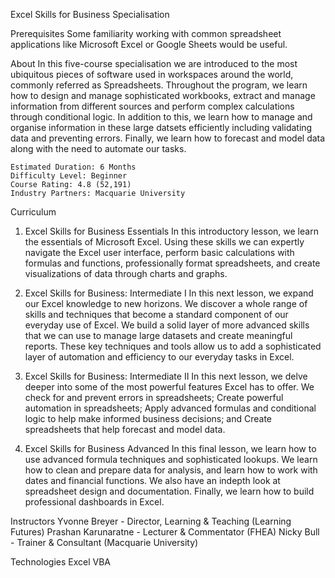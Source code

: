 Excel Skills for Business Specialisation

Prerequisites
Some familiarity working with common spreadsheet applications like Microsoft Excel or Google Sheets would be useful.

About
In this five-course specialisation we are introduced to the most ubiquitous pieces of software used in workspaces around the world, commonly referred as Spreadsheets. Throughout the program, we learn how to design and manage sophisticated workbooks, extract and manage information from different sources and perform complex calculations through conditional logic. In addition to this, we learn how to manage and organise information in these large datsets efficiently including validating data and preventing errors. Finally, we learn how to forecast and model data along with the need to automate our tasks.

    Estimated Duration: 6 Months
    Difficulty Level: Beginner
    Course Rating: 4.8 (52,191)
    Industry Partners: Macquarie University

Curriculum
1. Excel Skills for Business Essentials
In this introductory lesson, we learn the essentials of Microsoft Excel. Using these skills we can expertly navigate the Excel user interface, perform basic calculations with formulas and functions, professionally format spreadsheets, and create visualizations of data through charts and graphs.

2. Excel Skills for Business: Intermediate I
In this next lesson, we expand our Excel knowledge to new horizons. We discover a whole range of skills and techniques that become a standard component of our everyday use of Excel. We build a solid layer of more advanced skills that we can use to manage large datasets and create meaningful reports. These key techniques and tools allow us to add a sophisticated layer of automation and efficiency to our everyday tasks in Excel.

3. Excel Skills for Business: Intermediate II
In this next lesson, we delve deeper into some of the most powerful features Excel has to offer. We check for and prevent errors in spreadsheets; Create powerful automation in spreadsheets; Apply advanced formulas and conditional logic to help make informed business decisions; and Create spreadsheets that help forecast and model data.

4. Excel Skills for Business Advanced
In this final lesson, we learn how to use advanced formula techniques and sophisticated lookups. We learn how to clean and prepare data for analysis, and learn how to work with dates and financial functions. We also have an indepth look at spreadsheet design and documentation. Finally, we learn how to build professional dashboards in Excel.

Instructors
    Yvonne Breyer - Director, Learning & Teaching (Learning Futures)
    Prashan Karunaratne - Lecturer & Commentator (FHEA)
    Nicky Bull - Trainer & Consultant (Macquarie University)

Technologies
    Excel
    VBA
